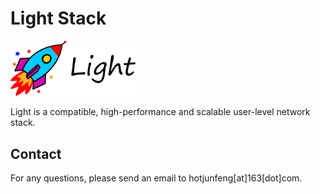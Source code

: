 # Light Stack

<!-- ![rocket_Light_word](./rocket_Light_word.svg) -->
<img src="rocket_Light_word.png" alt="drawing" width="200"/>

Light is a compatible, high-performance and scalable user-level network stack.

## Contact
For any questions, please send an email to hotjunfeng[at]163[dot]com.
